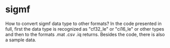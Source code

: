 # sigmf

How to convert sigmf data type to other formats?
In the code presented in full, first the data type is recognized as "cf32_le" or "ci16_le" or other types and then to the formats
.mat
.csv
.iq
returns.
Besides the code, there is also a sample data.




